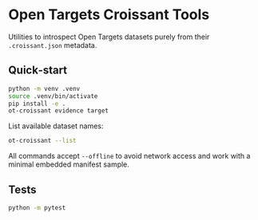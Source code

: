 # Open Targets Croissant Tools

Utilities to introspect Open Targets datasets purely from their
`.croissant.json` metadata.

## Quick‑start

```bash
python -m venv .venv
source .venv/bin/activate
pip install -e .
ot-croissant evidence target
```

List available dataset names:

```bash
ot-croissant --list
```

All commands accept `--offline` to avoid network access and work with
a minimal embedded manifest sample.

## Tests

```bash
python -m pytest
```
